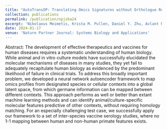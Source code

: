 ```yaml
---
title: "AutoTransOP: Translating Omics Signatures without Orthologue Requirements using Deep Learning"
collection: publications
permalink: /publication/npjsba24
excerpt: 'Nikolaous Meimetis, Krista M. Pullen, Daniel Y. Zhu, Avlant Nilsson, Trong Nghia Hoang, Sara Magliacane and Douglas A. Lauffenburger'
date: 2024-01-17
venue: 'Nature Partner Journal: Systems Biology and Applications'
---
```

Abstract: The development of effective therapeutics and vaccines for human diseases requires a systematic understanding of human biology. While animal and in vitro culture models have successfully elucidated the molecular mechanisms of diseases in many studies, they yet fail to adequately recapitulate human biology as evidenced by the predominant likelihood of failure in clinical trials. To address this broadly important problem, we developed a neural network autoencoder framework to map omics profiles from designated species or cellular contexts into a global latent space, from which germane information can be mapped between different contexts. This approach performs as well or better than extant machine learning methods and can identify animal/culture-specific molecular features predictive of other contexts, without requiring homology matching. For an especially challenging test case, we successfully apply our framework to a set of inter-species vaccine serology studies, where no 1-1 mapping between human and non-human primate features exists.